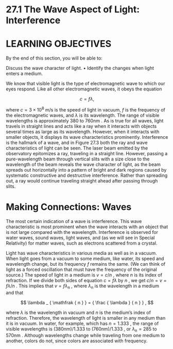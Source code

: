 # 27.1 The Wave Aspect of Light: Interference

# LEARNING OBJECTIVES

By the end of this section, you will be able to:

Discuss the wave character of light. • Identify the changes when light enters a medium.

We know that visible light is the type of electromagnetic wave to which our eyes respond. Like all other electromagnetic waves, it obeys the equation

$$
c = f \lambda ,
$$

where $c = 3 \times 1 0 ^ { 8 } ~ \mathrm { m / s }$ is the speed of light in vacuum, $f$ is the frequency of the electromagnetic waves, and $\lambda$ is its wavelength. The range of visible wavelengths is approximately 380 to $7 6 0 \mathsf { n m }$ . As is true for all waves, light travels in straight lines and acts like a ray when it interacts with objects several times as large as its wavelength. However, when it interacts with smaller objects, it displays its wave characteristics prominently. Interference is the hallmark of a wave, and in Figure 27.3 both the ray and wave characteristics of light can be seen. The laser beam emitted by the observatory epitomizes a ray, traveling in a straight line. However, passing a pure-wavelength beam through vertical slits with a size close to the wavelength of the beam reveals the wave character of light, as the beam spreads out horizontally into a pattern of bright and dark regions caused by systematic constructive and destructive interference. Rather than spreading out, a ray would continue traveling straight ahead after passing through slits.

# Making Connections: Waves

The most certain indication of a wave is interference. This wave characteristic is most prominent when the wave interacts with an object that is not large compared with the wavelength. Interference is observed for water waves, sound waves, light waves, and (as we will see in Special Relativity) for matter waves, such as electrons scattered from a crystal.

Light has wave characteristics in various media as well as in a vacuum. When light goes from a vacuum to some medium, like water, its speed and wavelength change, but its frequency $f$ remains the same. (We can think of light as a forced oscillation that must have the frequency of the original source.) The speed of light in a medium is $v = c / n$ , where $n$ is its index of refraction. If we divide both sides of equation $c = f \lambda$ by $n$ , we get $c / n = v = f \lambda / n$ . This implies that $v = f \lambda _ { \mathrm { n } }$ , where $\lambda _ { \mathrm { n } }$ is the wavelength in a medium and that

$$
\lambda _ { \mathfrak { n } } = { \frac { \lambda } { n } } ,
$$

where $\lambda$ is the wavelength in vacuum and $n$ is the medium’s index of refraction. Therefore, the wavelength of light is smaller in any medium than it is in vacuum. In water, for example, which has $n = 1 . 3 3 3$ , the range of visible wavelengths is $( 3 8 0 \mathrm { n m } ) / 1 . 3 3 3$ to $( 7 6 0 \mathrm { n m } ) / 1 . 3 3 3$ , or $\lambda _ { \mathrm { n } } = 2 8 5$ to $5 7 0 \mathrm { n m }$ . Although wavelengths change while traveling from one medium to another, colors do not, since colors are associated with frequency.